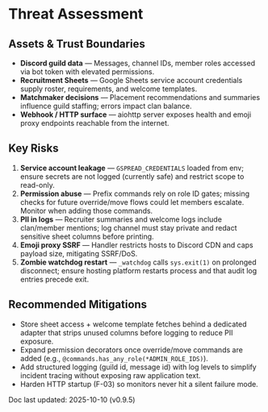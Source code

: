 # Threat Assessment

## Assets & Trust Boundaries
- **Discord guild data** — Messages, channel IDs, member roles accessed via bot token with elevated permissions.
- **Recruitment Sheets** — Google Sheets service account credentials supply roster, requirements, and welcome templates.
- **Matchmaker decisions** — Placement recommendations and summaries influence guild staffing; errors impact clan balance.
- **Webhook / HTTP surface** — aiohttp server exposes health and emoji proxy endpoints reachable from the internet.

## Key Risks
1. **Service account leakage** — `GSPREAD_CREDENTIALS` loaded from env; ensure secrets are not logged (currently safe) and restrict scope to read-only.
2. **Permission abuse** — Prefix commands rely on role ID gates; missing checks for future override/move flows could let members escalate. Monitor when adding those commands.
3. **PII in logs** — Recruiter summaries and welcome logs include clan/member mentions; log channel must stay private and redact sensitive sheet columns before printing.
4. **Emoji proxy SSRF** — Handler restricts hosts to Discord CDN and caps payload size, mitigating SSRF/DoS.
5. **Zombie watchdog restart** — `_watchdog` calls `sys.exit(1)` on prolonged disconnect; ensure hosting platform restarts process and that audit log entries precede exit.

## Recommended Mitigations
- Store sheet access + welcome template fetches behind a dedicated adapter that strips unused columns before logging to reduce PII exposure.
- Expand permission decorators once override/move commands are added (e.g., `@commands.has_any_role(*ADMIN_ROLE_IDS)`).
- Add structured logging (guild id, message id) with log levels to simplify incident tracing without exposing raw application text.
- Harden HTTP startup (F-03) so monitors never hit a silent failure mode.

Doc last updated: 2025-10-10 (v0.9.5)
